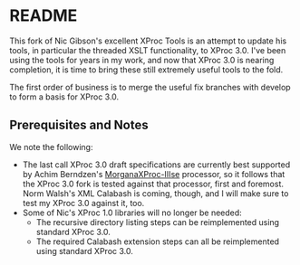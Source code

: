 # README

This fork of Nic Gibson's excellent XProc Tools is an attempt to update his tools, in particular the threaded XSLT functionality, to XProc 3.0. I've been using the tools for years in my work, and now that XProc 3.0 is nearing completion, it is time to bring these still extremely useful tools to the fold.

The first order of business is to merge the useful fix branches with develop to form a basis for XProc 3.0.


## Prerequisites and Notes

We note the following:

* The last call XProc 3.0 draft specifications are currently best supported by Achim Berndzen's [MorganaXProc-IIIse](https://www.xml-project.com/) processor, so it follows that the XProc 3.0 fork is tested against that processor, first and foremost. Norm Walsh's XML Calabash is coming, though, and I will make sure to test my XProc 3.0 against it, too.
* Some of Nic's XProc 1.0 libraries will no longer be needed:
	- The recursive directory listing steps can be reimplemented using standard XProc 3.0.
	- The required Calabash extension steps can all be reimplemented using standard XProc 3.0.
